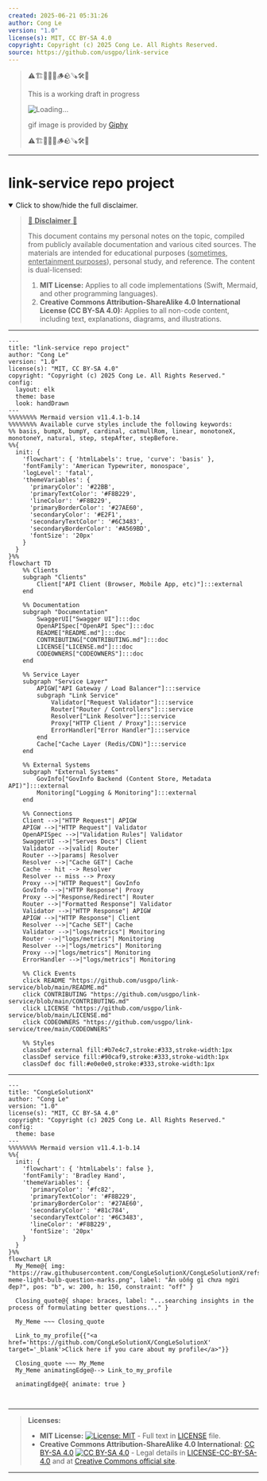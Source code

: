 ```yaml
---
created: 2025-06-21 05:31:26
author: Cong Le
version: "1.0"
license(s): MIT, CC BY-SA 4.0
copyright: Copyright (c) 2025 Cong Le. All Rights Reserved.
source: https://github.com/usgpo/link-service
---
```



> ⚠️🏗️🚧🦺🧱🪵🪨🪚🛠️👷
> 
> This is a working draft in progress
> 
> ![Loading...](https://media2.giphy.com/media/v1.Y2lkPTc5MGI3NjExMXVjejV3dnVjc2o5MXd3eXBvcDR1cHlzbHQ1Z2R6YjY0ZHpmdjJ6OCZlcD12MV9pbnRlcm5hbF9naWZfYnlfaWQmY3Q9Zw/hL9q5k9dk9l0wGd4e0/giphy.gif)
>
> gif image is provided by [Giphy](https://giphy.com)
> 
> ⚠️🏗️🚧🦺🧱🪵🪨🪚🛠️👷


----




# link-service repo project
<details open>
<summary>Click to show/hide the full disclaimer.</summary>
   
> <ins>📢 **Disclaimer** 🚨</ins>
>
> This document contains my personal notes on the topic,
> compiled from publicly available documentation and various cited sources.
> The materials are intended for educational purposes (<ins>sometimes, entertainment purposes</ins>), personal study, and reference.
> The content is dual-licensed:
> 1. **MIT License:** Applies to all code implementations (Swift, Mermaid, and other programming languages).
> 2. **Creative Commons Attribution-ShareAlike 4.0 International License (CC BY-SA 4.0):** Applies to all non-code content, including text, explanations, diagrams, and illustrations.

</details>


----

```mermaid
---
title: "link-service repo project"
author: "Cong Le"
version: "1.0"
license(s): "MIT, CC BY-SA 4.0"
copyright: "Copyright (c) 2025 Cong Le. All Rights Reserved."
config:
  layout: elk
  theme: base
  look: handDrawn
---
%%%%%%%% Mermaid version v11.4.1-b.14
%%%%%%%% Available curve styles include the following keywords:
%% basis, bumpX, bumpY, cardinal, catmullRom, linear, monotoneX, monotoneY, natural, step, stepAfter, stepBefore.
%%{
  init: {
    'flowchart': { 'htmlLabels': true, 'curve': 'basis' },
    'fontFamily': 'American Typewriter, monospace',
    'logLevel': 'fatal',
    'themeVariables': {
      'primaryColor': '#22BB',
      'primaryTextColor': '#F8B229',
      'lineColor': '#F8B229',
      'primaryBorderColor': '#27AE60',
      'secondaryColor': '#E2F1',
      'secondaryTextColor': '#6C3483',
      'secondaryBorderColor': '#A569BD',
      'fontSize': '20px'
    }
  }
}%%
flowchart TD
    %% Clients
    subgraph "Clients"
        Client["API Client (Browser, Mobile App, etc)"]:::external
    end

    %% Documentation
    subgraph "Documentation"
        SwaggerUI["Swagger UI"]:::doc
        OpenAPISpec["OpenAPI Spec"]:::doc
        README["README.md"]:::doc
        CONTRIBUTING["CONTRIBUTING.md"]:::doc
        LICENSE["LICENSE.md"]:::doc
        CODEOWNERS["CODEOWNERS"]:::doc
    end

    %% Service Layer
    subgraph "Service Layer"
        APIGW["API Gateway / Load Balancer"]:::service
        subgraph "Link Service"
            Validator["Request Validator"]:::service
            Router["Router / Controllers"]:::service
            Resolver["Link Resolver"]:::service
            Proxy["HTTP Client / Proxy"]:::service
            ErrorHandler["Error Handler"]:::service
        end
        Cache["Cache Layer (Redis/CDN)"]:::service
    end

    %% External Systems
    subgraph "External Systems"
        GovInfo["GovInfo Backend (Content Store, Metadata API)"]:::external
        Monitoring["Logging & Monitoring"]:::external
    end

    %% Connections
    Client -->|"HTTP Request"| APIGW
    APIGW -->|"HTTP Request"| Validator
    OpenAPISpec -->|"Validation Rules"| Validator
    SwaggerUI -->|"Serves Docs"| Client
    Validator -->|valid| Router
    Router -->|params| Resolver
    Resolver -->|"Cache GET"| Cache
    Cache -- hit --> Resolver
    Resolver -- miss --> Proxy
    Proxy -->|"HTTP Request"| GovInfo
    GovInfo -->|"HTTP Response"| Proxy
    Proxy -->|"Response/Redirect"| Router
    Router -->|"Formatted Response"| Validator
    Validator -->|"HTTP Response"| APIGW
    APIGW -->|"HTTP Response"| Client
    Resolver -->|"Cache SET"| Cache
    Validator -->|"logs/metrics"| Monitoring
    Router -->|"logs/metrics"| Monitoring
    Resolver -->|"logs/metrics"| Monitoring
    Proxy -->|"logs/metrics"| Monitoring
    ErrorHandler -->|"logs/metrics"| Monitoring

    %% Click Events
    click README "https://github.com/usgpo/link-service/blob/main/README.md"
    click CONTRIBUTING "https://github.com/usgpo/link-service/blob/main/CONTRIBUTING.md"
    click LICENSE "https://github.com/usgpo/link-service/blob/main/LICENSE.md"
    click CODEOWNERS "https://github.com/usgpo/link-service/tree/main/CODEOWNERS"

    %% Styles
    classDef external fill:#b7e4c7,stroke:#333,stroke-width:1px
    classDef service fill:#90caf9,stroke:#333,stroke-width:1px
    classDef doc fill:#e0e0e0,stroke:#333,stroke-width:1px

```

----

<!-- 
```mermaid
%% Current Mermaid version
info
```  -->


```mermaid
---
title: "CongLeSolutionX"
author: "Cong Le"
version: "1.0"
license(s): "MIT, CC BY-SA 4.0"
copyright: "Copyright (c) 2025 Cong Le. All Rights Reserved."
config:
  theme: base
---
%%%%%%%% Mermaid version v11.4.1-b.14
%%{
  init: {
    'flowchart': { 'htmlLabels': false },
    'fontFamily': 'Bradley Hand',
    'themeVariables': {
      'primaryColor': '#fc82',
      'primaryTextColor': '#F8B229',
      'primaryBorderColor': '#27AE60',
      'secondaryColor': '#81c784',
      'secondaryTextColor': '#6C3483',
      'lineColor': '#F8B229',
      'fontSize': '20px'
    }
  }
}%%
flowchart LR
  My_Meme@{ img: "https://raw.githubusercontent.com/CongLeSolutionX/CongLeSolutionX/refs/heads/main/assets/images/My-meme-light-bulb-question-marks.png", label: "Ăn uống gì chưa ngừi đẹp?", pos: "b", w: 200, h: 150, constraint: "off" }

  Closing_quote@{ shape: braces, label: "...searching insights in the process of formulating better questions..." }
    
  My_Meme ~~~ Closing_quote
    
  Link_to_my_profile{{"<a href='https://github.com/CongLeSolutionX/CongLeSolutionX' target='_blank'>Click here if you care about my profile</a>"}}

  Closing_quote ~~~ My_Meme
  My_Meme animatingEdge@--> Link_to_my_profile
  
  animatingEdge@{ animate: true }



```

---
>**Licenses:**
>
>- **MIT License:**  [![License: MIT](https://img.shields.io/badge/License-MIT-yellow.svg)](LICENSE) - Full text in [LICENSE](LICENSE) file.
>- **Creative Commons Attribution-ShareAlike 4.0 International**: [CC BY-SA 4.0](https://creativecommons.org/licenses/by-sa/4.0/) [![CC BY-SA 4.0](https://licensebuttons.net/l/by-sa/4.0/88x31.png)](https://creativecommons.org/licenses/by-sa/4.0/) - Legal details in [LICENSE-CC-BY-SA-4.0](THE_PAST/LICENSE-CC-BY-SA-4.0) and at [Creative Commons official site](https://creativecommons.org/licenses/by-sa/4.0/).
>
---